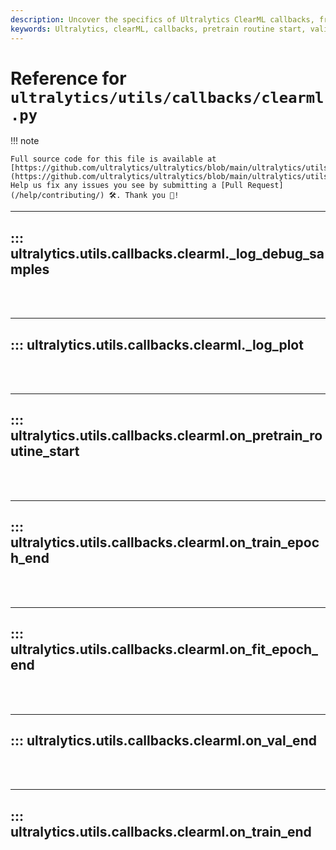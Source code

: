 ```yaml
---
description: Uncover the specifics of Ultralytics ClearML callbacks, from pretrain routine start to training end. Boost your ML model performance.
keywords: Ultralytics, clearML, callbacks, pretrain routine start, validation end, train epoch end, training end
---
```


# Reference for `ultralytics/utils/callbacks/clearml.py`

!!! note

    Full source code for this file is available at [https://github.com/ultralytics/ultralytics/blob/main/ultralytics/utils/callbacks/clearml.py](https://github.com/ultralytics/ultralytics/blob/main/ultralytics/utils/callbacks/clearml.py). Help us fix any issues you see by submitting a [Pull Request](/help/contributing/) 🛠️. Thank you 🙏!

---
## ::: ultralytics.utils.callbacks.clearml._log_debug_samples
<br><br>

---
## ::: ultralytics.utils.callbacks.clearml._log_plot
<br><br>

---
## ::: ultralytics.utils.callbacks.clearml.on_pretrain_routine_start
<br><br>

---
## ::: ultralytics.utils.callbacks.clearml.on_train_epoch_end
<br><br>

---
## ::: ultralytics.utils.callbacks.clearml.on_fit_epoch_end
<br><br>

---
## ::: ultralytics.utils.callbacks.clearml.on_val_end
<br><br>

---
## ::: ultralytics.utils.callbacks.clearml.on_train_end
<br><br>
